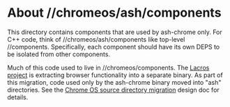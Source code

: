 # About //chromeos/ash/components

This directory contains components that are used by ash-chrome only.
For C++ code, think of //chromeos/ash/components like top-level //components.
Specifically, each component should have its own DEPS to be isolated from
other components.

Much of this code used to live in //chromeos/components. The
[Lacros project](/docs/lacros.md) is extracting browser functionality into a
separate binary. As part of this migration, code used only by the ash-chrome
binary moved into "ash" directories. See the
[Chrome OS source directory migration](https://docs.google.com/document/d/1g-98HpzA8XcoGBWUv1gQNr4rbnD5yfvbtYZyPDDbkaE/edit)
design doc for details.
